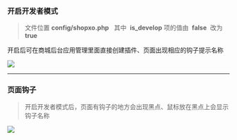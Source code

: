 ### 开启开发者模式

> 文件位置 **config/shopxo.php**   其中  **is\_develop** 项的值由  **false**  改为  **true**

开启后可在商城后台应用管理里面直接创建插件、页面出现相应的钩子提示名称

[![](https://doc.shopxo.net/upload/image/20210728/1627486036525377.png)](https://doc.shopxo.net/upload/image/20210728/1627486036525377.png)

* * *

### 页面钩子

> 开启开发者模式后，页面有钩子的地方会出现黑点、鼠标放在黑点上会显示钩子名称

[![](https://doc.shopxo.net/upload/image/20210728/1627486039903056.png)](https://doc.shopxo.net/upload/image/20210728/1627486039903056.png)